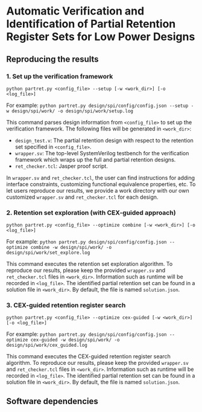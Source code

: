 # Automatic Verification and Identification of Partial Retention Register Sets for Low Power Designs

## Reproducing the results

### 1. Set up the verification framework

```
python partret.py <config_file> --setup [-w <work_dir>] [-o <log_file>]
```
For example: `python partret.py design/spi/config/config.json --setup -w design/spi/work/ -o design/spi/work/setup.log`

This command parses design information from `<config_file>` to set up the verification framework. The following files will be generated in `<work_dir>`:
- `design_test.v`: The partial retention design with respect to the retention set specified in `<config_file>`.
- `wrapper.sv`: The top-level SystemVerilog testbench for the verification framework which wraps up the full and partial retention designs.
- `ret_checker.tcl`: Jasper proof script.

In `wrapper.sv` and `ret_checker.tcl`, the user can find instructions for adding interface constraints, customizing functional equivalence properties, etc. To let users reproduce our results, we provide a work directory with our own customized `wrapper.sv` and `ret_checker.tcl` for each design.

### 2. Retention set exploration (with CEX-guided approach)

```
python partret.py <config_file> --optimize combine [-w <work_dir>] [-o <log_file>]
```
For example: `python partret.py design/spi/config/config.json --optimize combine -w design/spi/work/ -o design/spi/work/set_explore.log`

This command executes the retention set exploration algorithm. To reproduce our results, please keep the provided `wrapper.sv` and `ret_checker.tcl` files in `<work_dir>`. Information such as runtime will be recorded in `<log_file>`. The identified partial retention set can be found in a solution file in `<work_dir>`. By default, the file is named `solution.json`.

### 3. CEX-guided retention register search

```
python partret.py <config_file> --optimize cex-guided [-w <work_dir>] [-o <log_file>]
```
For example: `python partret.py design/spi/config/config.json --optimize cex-guided -w design/spi/work/ -o design/spi/work/cex_guided.log`

This command executes the CEX-guided retention register search algorithm. To reproduce our results, please keep the provided `wrapper.sv` and `ret_checker.tcl` files in `<work_dir>`. Information such as runtime will be recorded in `<log_file>`. The identified partial retention set can be found in a solution file in `<work_dir>`. By default, the file is named `solution.json`.

## Software dependencies
